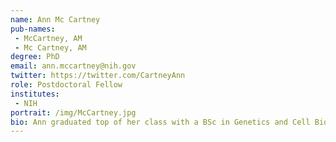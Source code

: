 ```yaml
---
name: Ann Mc Cartney
pub-names:
 - McCartney, AM
 - Mc Cartney, AM
degree: PhD
email: ann.mccartney@nih.gov
twitter: https://twitter.com/CartneyAnn
role: Postdoctoral Fellow
institutes:
 - NIH
portrait: /img/McCartney.jpg
bio: Ann graduated top of her class with a BSc in Genetics and Cell Biology in 2012 from Dublin City University, Ireland. She then received a national IRCSET scholarship to carry out a PhD in Bioinformatics and Molecular Evolution which she completed in 2012. This focused on using mathmatical networks to uncover novel gene transcripts across primate species. From there Ann went on to carry out a two year Postdoctoral Fellow position with Genomics Aotearoa in Auckland, New Zealand. Here, Ann worked on generating high quality genomes for endemic, and endangered vertebrate and invertebrate species. Currently she is a visiting fellow in the Genome Informatics Section at NIH/NHGRI where she works on understanding the "dark matter" of the human genome and how genome structure has evolved. 
---
```

